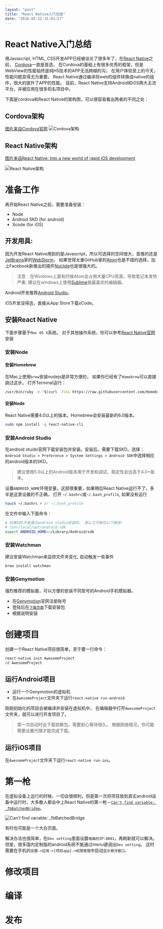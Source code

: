 ```yaml
---
layout: "post"
title: "React Native入门总结"
date: "2016-05-12 15:03:57"
---
```


React Native入门总结
====
用Javascript, HTML, CSS开发APP已经被谈论了很多年了，在[React Native](https://facebook.github.io/react-native/)之前， [Cordova](https://cordova.apache.org/)一直是首选， 在Cordova的基础上有很多优秀的框架，但是WebView的性能始终是纯H5技术的APP无法跨越的沟， 在用户体验至上的今天，性能问题变得尤为重要。 React Native通过编译将web的组件转换成native的组件，很大的提升了APP的性能。 目前，React Native支持Android和iOS两大主流平台，并被应用在很多知名项目中。

下面是cordova和React Native的架构图，可以很容易看出两者的不同之处：

## Cordova架构
[图片来自Cordova官网](https://cordova.apache.org/docs/en/latest/guide/overview/index.html)
![Cordova架构](https://cordova.apache.org/static/img/guide/cordovaapparchitecture.png)

## React Native架构
[图片来自React Native: Into a new world of rapid iOS development](http://www.ibm.com/developerworks/library/mo-bluemix-react-native-ios8/)

![React Native架构](http://www.ibm.com/developerworks/library/mo-bluemix-react-native-ios8/Figure1.png)

# 准备工作
再开始React Native之前，需要准备安装：
 - Node
 - Android SKD (for android)
 - Xcode (for iOS)

## 开发用具:
因为开发React Native用到的是Javascript，所以可选择的空间很大，首推的还是[JetBrains](https://www.jetbrains.com/webstorm/)家的[WebStorm](https://www.jetbrains.com/webstorm/)， 如果觉得太重GitHub家的[Atom](https://atom.io/)也是不错的选择，加上Facebook新推出的插件[Nuclide](http://nuclide.io/)也是很强大的。

> 注意：在Windows上面有时候Atom会占用大量CPU资源，导致笔记本发热严重. 建议在windows上使用[Sublime](https://www.sublimetext.com/)我最喜欢的编辑器。

Android开发推荐[Android Studio](http://developer.android.com/intl/zh-cn/tools/studio/index.html)。

iOS开发没得选，直接从App Store下载xCode。

## 安装React Native
下面步骤基于`Mac OS X`系统。 对于其他操作系统，你可以参考[React Native官网](https://facebook.github.io/react-native/docs/getting-started.html)安装

### 安装Node
#### 安装Homebrew
在Mac上使用`brew`安装nodejs是非常方便的， 如果你已经有了`Homebrew`可以直接跳过这步。
打开Terminal运行：
```bash
/usr/bin/ruby -e "$(curl -fsSL https://raw.githubusercontent.com/Homebrew/install/master/install)"
```

#### 安装Node
React Native需要4.0以上的版本。Homebrew会安装最新的6.0版本。
```bash
sudo npm install -g react-native-cli
```

### 安装Android Studio
在android stuido官网下载安装包并安装。安装后，需要下载SKD。选择：`Android Studio > Preference > System Settings > Android SDK`中选择相应的android版本的SKD。

> 建议使用5.0以上的Android版本用于开发和调试，稳定性会远高于4.0+版本。

设置`ANDROID_HOME`环境变量，这部很重要，如果稍后React Native运行不了，多半是这里设置的不正确。
打开 `~/.bashrc`或`~/.bash_profile`, 如果没有运行
```bash
touch ~/.bashrc # or ~/.bash_profile
```
在文件中输入下面命令：
```bash
# 如果SDK不是通过android studio安装的， 那么它可能在以下路径:
# /usr/local/opt/android-sdk
export ANDROID_HOME=~/Library/Android/sdk
```

### 安装Watchman
建议安装Watchman来监控文件夹变化, 自动触发一些事件
```bash
brew install watchman
```

### 安装Genymotion
强烈推荐的模拟器，可以方便的安装不同型号的Android手机模拟器。
- 在[Genymotion](https://www.genymotion.com/)官网注册账号
- 登陆后在[`下载页面`](https://www.genymotion.com/download/)下载安装包
- 根据说明安装

# 创建项目
创建一个React Native项目很简单，至于要一行命令：
```bash
react-native init AwesomeProject
cd AwesomeProject
```
## 运行Android项目

- 运行一个Genymotion的虚拟机
- 在`AwesomeProject`文件夹下运行`react-native run-android`

刚刚初始化的项目会被编译并安装在虚拟机中， 在编辑器中打开`AwesomeProject`文件夹，就可以进行开发项目了。

> 第一次启动时会下载依赖包，需要耐心等待很久。 根据网络情况，你可能需要设置代理才能完成下载。

## 运行iOS项目
在`AwesomeProject`文件夹下运行`react-native run-ios`。

# 第一枪
在虚拟设备上运行的时候，一切会很顺利，但是第一次将项目放到真实android设备中运行时，大多数人都会中上React Native的第一枪－[`Can't find variable: _fbBatchedBridge`](https://github.com/facebook/react-native/issues/4952)。

![Can't find variable: _fbBatchedBridge](https://cloud.githubusercontent.com/assets/587438/11986090/a1a814d6-a999-11e5-8120-82a6391d0531.png)

有时也可能是一个大白页面。

解决办法也很简单，在`Dev setting`里面设置`电脑的IP:8081`，再刷新就可以解决。 但是，很多国内定制版的android系统不能通过menu键调出`Dev setting`。 这时需要在手机的`设置->应用->[项目app]->权限管理`中启动`显示悬浮窗口。 `

# 修改项目

# 编译

# 发布
